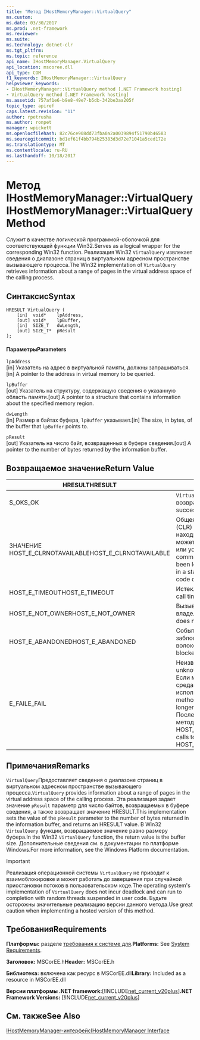 ```yaml
---
title: "Метод IHostMemoryManager::VirtualQuery"
ms.custom: 
ms.date: 03/30/2017
ms.prod: .net-framework
ms.reviewer: 
ms.suite: 
ms.technology: dotnet-clr
ms.tgt_pltfrm: 
ms.topic: reference
api_name: IHostMemoryManager.VirtualQuery
api_location: mscoree.dll
api_type: COM
f1_keywords: IHostMemoryManager::VirtualQuery
helpviewer_keywords:
- IHostMemoryManager::VirtualQuery method [.NET Framework hosting]
- VirtualQuery method [.NET Framework hosting]
ms.assetid: 757af1e6-b9e8-49e7-b5db-342be3aa205f
topic_type: apiref
caps.latest.revision: "11"
author: rpetrusha
ms.author: ronpet
manager: wpickett
ms.openlocfilehash: 82c76ce908dd73fba0a2a0039894f51790b46583
ms.sourcegitcommit: bd1ef61f4bb794b25383d3d72e71041a5ced172e
ms.translationtype: MT
ms.contentlocale: ru-RU
ms.lasthandoff: 10/18/2017
---
```

# <a name="ihostmemorymanagervirtualquery-method"></a><span data-ttu-id="2428d-102">Метод IHostMemoryManager::VirtualQuery</span><span class="sxs-lookup"><span data-stu-id="2428d-102">IHostMemoryManager::VirtualQuery Method</span></span>
<span data-ttu-id="2428d-103">Служит в качестве логической программой-оболочкой для соответствующей функции Win32.</span><span class="sxs-lookup"><span data-stu-id="2428d-103">Serves as a logical wrapper for the corresponding Win32 function.</span></span> <span data-ttu-id="2428d-104">Реализация Win32 `VirtualQuery` извлекает сведения о диапазоне страниц в виртуальном адресном пространстве вызывающего процесса.</span><span class="sxs-lookup"><span data-stu-id="2428d-104">The Win32 implementation of `VirtualQuery` retrieves information about a range of pages in the virtual address space of the calling process.</span></span>  
  
## <a name="syntax"></a><span data-ttu-id="2428d-105">Синтаксис</span><span class="sxs-lookup"><span data-stu-id="2428d-105">Syntax</span></span>  
  
```  
HRESULT VirtualQuery (  
    [in]  void*    lpAddress,  
    [out] void*    lpBuffer,  
    [in]  SIZE_T   dwLength,  
    [out] SIZE_T*  pResult  
);  
```  
  
#### <a name="parameters"></a><span data-ttu-id="2428d-106">Параметры</span><span class="sxs-lookup"><span data-stu-id="2428d-106">Parameters</span></span>  
 `lpAddress`  
 <span data-ttu-id="2428d-107">[in] Указатель на адрес в виртуальной памяти, должны запрашиваться.</span><span class="sxs-lookup"><span data-stu-id="2428d-107">[in] A pointer to the address in virtual memory to be queried.</span></span>  
  
 `lpBuffer`  
 <span data-ttu-id="2428d-108">[out] Указатель на структуру, содержащую сведения о указанную область памяти.</span><span class="sxs-lookup"><span data-stu-id="2428d-108">[out] A pointer to a structure that contains information about the specified memory region.</span></span>  
  
 `dwLength`  
 <span data-ttu-id="2428d-109">[in] Размер в байтах буфера, `lpBuffer` указывает.</span><span class="sxs-lookup"><span data-stu-id="2428d-109">[in] The size, in bytes, of the buffer that `lpBuffer` points to.</span></span>  
  
 `pResult`  
 <span data-ttu-id="2428d-110">[out] Указатель на число байт, возвращенных в буфере сведения.</span><span class="sxs-lookup"><span data-stu-id="2428d-110">[out] A pointer to the number of bytes returned by the information buffer.</span></span>  
  
## <a name="return-value"></a><span data-ttu-id="2428d-111">Возвращаемое значение</span><span class="sxs-lookup"><span data-stu-id="2428d-111">Return Value</span></span>  
  
|<span data-ttu-id="2428d-112">HRESULT</span><span class="sxs-lookup"><span data-stu-id="2428d-112">HRESULT</span></span>|<span data-ttu-id="2428d-113">Описание</span><span class="sxs-lookup"><span data-stu-id="2428d-113">Description</span></span>|  
|-------------|-----------------|  
|<span data-ttu-id="2428d-114">S_OK</span><span class="sxs-lookup"><span data-stu-id="2428d-114">S_OK</span></span>|<span data-ttu-id="2428d-115">`VirtualQuery`успешно возвращен.</span><span class="sxs-lookup"><span data-stu-id="2428d-115">`VirtualQuery` returned successfully.</span></span>|  
|<span data-ttu-id="2428d-116">ЗНАЧЕНИЕ HOST_E_CLRNOTAVAILABLE</span><span class="sxs-lookup"><span data-stu-id="2428d-116">HOST_E_CLRNOTAVAILABLE</span></span>|<span data-ttu-id="2428d-117">Общеязыковая среда выполнения (CLR) не был загружен в процесс или находится в состоянии, в котором не может выполнять управляемый код или успешно обработать вызов.</span><span class="sxs-lookup"><span data-stu-id="2428d-117">The common language runtime (CLR) has not been loaded into a process, or the CLR is in a state in which it cannot run managed code or process the call successfully.</span></span>|  
|<span data-ttu-id="2428d-118">HOST_E_TIMEOUT</span><span class="sxs-lookup"><span data-stu-id="2428d-118">HOST_E_TIMEOUT</span></span>|<span data-ttu-id="2428d-119">Истекло время ожидания вызова.</span><span class="sxs-lookup"><span data-stu-id="2428d-119">The call timed out.</span></span>|  
|<span data-ttu-id="2428d-120">HOST_E_NOT_OWNER</span><span class="sxs-lookup"><span data-stu-id="2428d-120">HOST_E_NOT_OWNER</span></span>|<span data-ttu-id="2428d-121">Вызывающий объект не является владельцем блокировки.</span><span class="sxs-lookup"><span data-stu-id="2428d-121">The caller does not own the lock.</span></span>|  
|<span data-ttu-id="2428d-122">HOST_E_ABANDONED</span><span class="sxs-lookup"><span data-stu-id="2428d-122">HOST_E_ABANDONED</span></span>|<span data-ttu-id="2428d-123">Событие было отменено заблокированный поток или ожидал волокон.</span><span class="sxs-lookup"><span data-stu-id="2428d-123">An event was canceled while a blocked thread or fiber was waiting on it.</span></span>|  
|<span data-ttu-id="2428d-124">E_FAIL</span><span class="sxs-lookup"><span data-stu-id="2428d-124">E_FAIL</span></span>|<span data-ttu-id="2428d-125">Неизвестная Неустранимая ошибка.</span><span class="sxs-lookup"><span data-stu-id="2428d-125">An unknown catastrophic failure occurred.</span></span> <span data-ttu-id="2428d-126">Если метод вернет значение E_FAIL, среда CLR больше не может использоваться в процессе.</span><span class="sxs-lookup"><span data-stu-id="2428d-126">When a method returns E_FAIL, the CLR is no longer usable within the process.</span></span> <span data-ttu-id="2428d-127">Последующие вызовы размещение методы возвращают значение HOST_E_CLRNOTAVAILABLE.</span><span class="sxs-lookup"><span data-stu-id="2428d-127">Subsequent calls to hosting methods return HOST_E_CLRNOTAVAILABLE.</span></span>|  
  
## <a name="remarks"></a><span data-ttu-id="2428d-128">Примечания</span><span class="sxs-lookup"><span data-stu-id="2428d-128">Remarks</span></span>  
 <span data-ttu-id="2428d-129">`VirtualQuery`Предоставляет сведения о диапазоне страниц в виртуальном адресном пространстве вызывающего процесса.</span><span class="sxs-lookup"><span data-stu-id="2428d-129">`VirtualQuery` provides information about a range of pages in the virtual address space of the calling process.</span></span> <span data-ttu-id="2428d-130">Эта реализация задает значение `pResult` параметр для число байтов, возвращаемых в буфере сведения, а также возвращает значение HRESULT.</span><span class="sxs-lookup"><span data-stu-id="2428d-130">This implementation sets the value of the `pResult` parameter to the number of bytes returned in the information buffer, and returns an HRESULT value.</span></span> <span data-ttu-id="2428d-131">В Win32 `VirtualQuery` функции, возвращаемое значение равно размеру буфера.</span><span class="sxs-lookup"><span data-stu-id="2428d-131">In the Win32 `VirtualQuery` function, the return value is the buffer size.</span></span> <span data-ttu-id="2428d-132">Дополнительные сведения см. в документации по платформе Windows.</span><span class="sxs-lookup"><span data-stu-id="2428d-132">For more information, see the Windows Platform documentation.</span></span>  
  
> [!IMPORTANT]
>  <span data-ttu-id="2428d-133">Реализация операционной системы `VirtualQuery` не приводит к взаимоблокировке и может работать до завершения при случайной приостановки потоков в пользовательском коде.</span><span class="sxs-lookup"><span data-stu-id="2428d-133">The operating system's implementation of `VirtualQuery` does not incur deadlock and can run to completion with random threads suspended in user code.</span></span> <span data-ttu-id="2428d-134">Будьте осторожны значительные реализацию версии данного метода.</span><span class="sxs-lookup"><span data-stu-id="2428d-134">Use great caution when implementing a hosted version of this method.</span></span>  
  
## <a name="requirements"></a><span data-ttu-id="2428d-135">Требования</span><span class="sxs-lookup"><span data-stu-id="2428d-135">Requirements</span></span>  
 <span data-ttu-id="2428d-136">**Платформы:** разделе [требования к системе для](../../../../docs/framework/get-started/system-requirements.md).</span><span class="sxs-lookup"><span data-stu-id="2428d-136">**Platforms:** See [System Requirements](../../../../docs/framework/get-started/system-requirements.md).</span></span>  
  
 <span data-ttu-id="2428d-137">**Заголовок:** MSCorEE.h</span><span class="sxs-lookup"><span data-stu-id="2428d-137">**Header:** MSCorEE.h</span></span>  
  
 <span data-ttu-id="2428d-138">**Библиотека:** включена как ресурс в MSCorEE.dll</span><span class="sxs-lookup"><span data-stu-id="2428d-138">**Library:** Included as a resource in MSCorEE.dll</span></span>  
  
 <span data-ttu-id="2428d-139">**Версии платформы .NET framework:**[!INCLUDE[net_current_v20plus](../../../../includes/net-current-v20plus-md.md)]</span><span class="sxs-lookup"><span data-stu-id="2428d-139">**.NET Framework Versions:** [!INCLUDE[net_current_v20plus](../../../../includes/net-current-v20plus-md.md)]</span></span>  
  
## <a name="see-also"></a><span data-ttu-id="2428d-140">См. также</span><span class="sxs-lookup"><span data-stu-id="2428d-140">See Also</span></span>  
 [<span data-ttu-id="2428d-141">IHostMemoryManager-интерфейс</span><span class="sxs-lookup"><span data-stu-id="2428d-141">IHostMemoryManager Interface</span></span>](../../../../docs/framework/unmanaged-api/hosting/ihostmemorymanager-interface.md)
